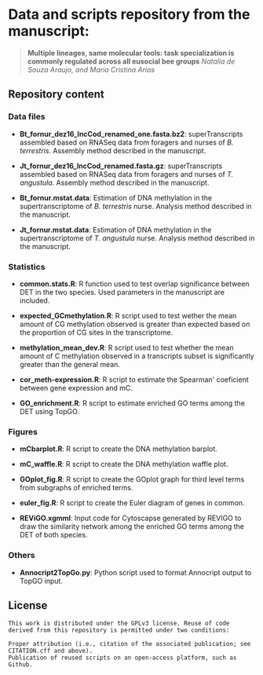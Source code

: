 # Data and scripts repository from the manuscript:
> **Multiple lineages, same molecular tools: task specialization is commonly regulated across all eusocial bee groups**
*Natalia de Souza Araujo, and Maria Cristina Arias*

## Repository content

### Data files
- **Bt_fornur_dez16_lncCod_renamed_one.fasta.bz2**: superTranscripts assembled based on RNASeq data from foragers and nurses of *B. terrestris*. Assembly method described in the manuscript.

- **Jt_fornur_dez16_lncCod_renamed.fasta.gz**: superTranscripts assembled based on RNASeq data from foragers and nurses of *T. angustula*. Assembly method described in the manuscript.

- **Bt_fornur.mstat.data**: Estimation of DNA methylation in the supertranscriptome of *B. terrestris* nurse. Analysis method described in the manuscript.

- **Jt_fornur.mstat.data**: Estimation of DNA methylation in the supertranscriptome of *T. angustula* nurse. Analysis method described in the manuscript.

 
### Statistics
- **common.stats.R**: R function used to test overlap significance between DET in the two species. Used parameters in the manuscript are included.

- **expected_GCmethylation.R**: R script used to test wether the mean amount of CG methylation observed is greater than expected based on the proportion of CG sites in the transcriptome.

- **methylation_mean_dev.R**: R script used to test whether the mean amount of C methylation observed in a transcripts subset is significantly greater than the general mean.

- **cor_meth-expression.R**: R script to estimate the Spearman' coeficient between gene expression and mC.

- **GO_enrichment.R**: R script to estimate enriched GO terms among the DET using TopGO.


### Figures
- **mCbarplot.R**: R script to create the DNA methylation barplot.

- **mC_waffle.R**: R script to create the DNA methylation waffle plot.

- **GOplot_fig.R**: R script to create the GOplot graph for third level terms from subgraphs of enriched terms.

- **euler_fig.R**: R script to create the Euler diagram of genes in common.

- **REViGO.xgmml**: Input code for Cytoscapse generated by REVIGO to draw the similarity network among the enriched GO terms among the DET of both species.


### Others
- **Annocript2TopGo.py**: Python script used to format Annocript output to TopGO input.




## License
```
This work is distributed under the GPLv3 license. Reuse of code derived from this repository is permitted under two conditions:

Proper attribution (i.e., citation of the associated publication; see CITATION.cff and above).
Publication of reused scripts on an open-access platform, such as Github.
```



